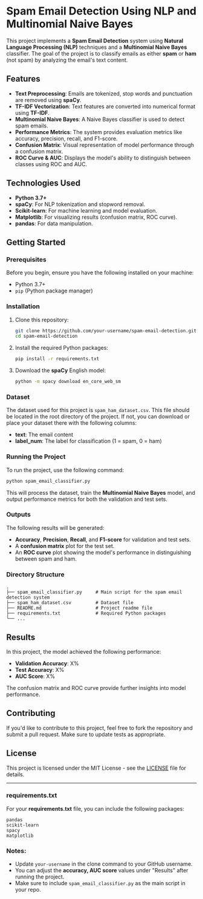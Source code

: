 # Spam Email Detection Using NLP and Multinomial Naive Bayes

This project implements a **Spam Email Detection** system using **Natural Language Processing (NLP)** techniques and a **Multinomial Naive Bayes** classifier. The goal of the project is to classify emails as either **spam** or **ham** (not spam) by analyzing the email's text content.

## Features
- **Text Preprocessing**: Emails are tokenized, stop words and punctuation are removed using **spaCy**.
- **TF-IDF Vectorization**: Text features are converted into numerical format using **TF-IDF**.
- **Multinomial Naive Bayes**: A Naive Bayes classifier is used to detect spam emails.
- **Performance Metrics**: The system provides evaluation metrics like accuracy, precision, recall, and F1-score.
- **Confusion Matrix**: Visual representation of model performance through a confusion matrix.
- **ROC Curve & AUC**: Displays the model's ability to distinguish between classes using ROC and AUC.

## Technologies Used
- **Python 3.7+**
- **spaCy**: For NLP tokenization and stopword removal.
- **Scikit-learn**: For machine learning and model evaluation.
- **Matplotlib**: For visualizing results (confusion matrix, ROC curve).
- **pandas**: For data manipulation.

## Getting Started

### Prerequisites
Before you begin, ensure you have the following installed on your machine:
- Python 3.7+ 
- `pip` (Python package manager)

### Installation

1. Clone this repository:
   ```bash
   git clone https://github.com/your-username/spam-email-detection.git
   cd spam-email-detection
   ```

2. Install the required Python packages:
   ```bash
   pip install -r requirements.txt
   ```

3. Download the **spaCy** English model:
   ```bash
   python -m spacy download en_core_web_sm
   ```

### Dataset
The dataset used for this project is `spam_ham_dataset.csv`. This file should be located in the root directory of the project. If not, you can download or place your dataset there with the following columns:
- **text**: The email content
- **label_num**: The label for classification (1 = spam, 0 = ham)

### Running the Project

To run the project, use the following command:
```bash
python spam_email_classifier.py
```

This will process the dataset, train the **Multinomial Naive Bayes** model, and output performance metrics for both the validation and test sets.

### Outputs
The following results will be generated:
- **Accuracy**, **Precision**, **Recall**, and **F1-score** for validation and test sets.
- A **confusion matrix** plot for the test set.
- An **ROC curve** plot showing the model's performance in distinguishing between spam and ham.

### Directory Structure
```
.
├── spam_email_classifier.py     # Main script for the spam email detection system
├── spam_ham_dataset.csv         # Dataset file
├── README.md                    # Project readme file
├── requirements.txt             # Required Python packages
└── ...
```

## Results
In this project, the model achieved the following performance:
- **Validation Accuracy**: X%
- **Test Accuracy**: X%
- **AUC Score**: X%

The confusion matrix and ROC curve provide further insights into model performance.

## Contributing
If you'd like to contribute to this project, feel free to fork the repository and submit a pull request. Make sure to update tests as appropriate.

## License
This project is licensed under the MIT License - see the [LICENSE](LICENSE) file for details.

---

### requirements.txt
For your **requirements.txt** file, you can include the following packages:
```
pandas
scikit-learn
spacy
matplotlib
```

### Notes:
- Update `your-username` in the clone command to your GitHub username.
- You can adjust the **accuracy, AUC score** values under "Results" after running the project.
- Make sure to include `spam_email_classifier.py` as the main script in your repo.
